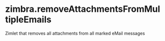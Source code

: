 # zimbra.removeAttachmentsFromMultipleEmails
Zimlet that removes all attachments from all marked eMail messages
